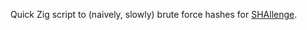 Quick Zig script to (naively, slowly) brute force hashes for
[SHAllenge](https://shallenge.quirino.net/).
